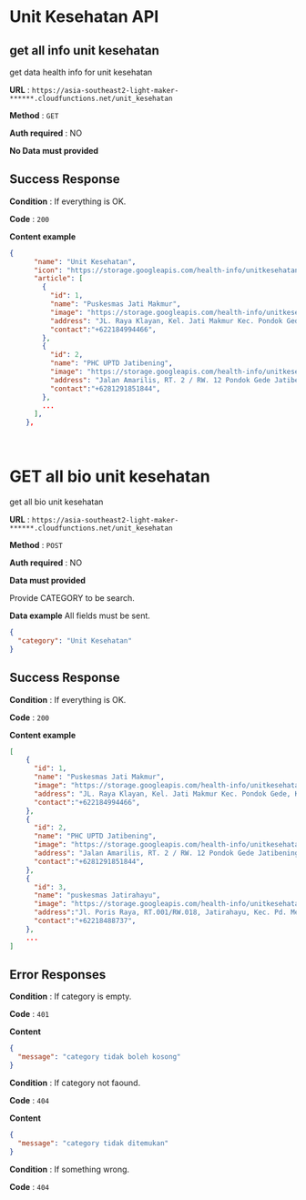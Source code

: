 # Unit Kesehatan API

## get all info unit kesehatan

get data health info for unit kesehatan

**URL** : `https://asia-southeast2-light-maker-******.cloudfunctions.net/unit_kesehatan`

**Method** : `GET`

**Auth required** : NO

**No Data must provided**

## Success Response

**Condition** : If everything is OK.

**Code** : `200`

**Content example**

```json
{
      "name": "Unit Kesehatan",
      "icon": "https://storage.googleapis.com/health-info/unitkesehatan/puskesmas.jpg",
      "article": [
        {
          "id": 1,
          "name": "Puskesmas Jati Makmur",
          "image": "https://storage.googleapis.com/health-info/unitkesehatan/jatimakmur.jpg",
          "address": "JL. Raya Klayan, Kel. Jati Makmur Kec. Pondok Gede, Komplek Jatiwaringin Asri, RT.003/RW.017, Jatimakmur, Kec. Pondokgede, Kota Bks, Jawa Barat 17413",
          "contact":"+622184994466",       
        },
        {
          "id": 2,
          "name": "PHC UPTD Jatibening",
          "image": "https://storage.googleapis.com/health-info/unitkesehatan/jatibening.jpg",
          "address": "Jalan Amarilis, RT. 2 / RW. 12 Pondok Gede Jatibening Pondokgede RT.009, RT.009/RW.012, Jatibening, Kec. Pondokgede, Kota Bks, Jawa Barat 17412",
          "contact":"+6281291851844",
        },
        ...
      ],
    },
```

&nbsp;
&nbsp;

# GET all bio unit kesehatan

get all bio unit kesehatan

**URL** : `https://asia-southeast2-light-maker-******.cloudfunctions.net/unit_kesehatan`

**Method** : `POST`

**Auth required** : NO

**Data must provided**

Provide CATEGORY to be search.

**Data example** All fields must be sent.

```json
{
  "category": "Unit Kesehatan"
}
```

## Success Response

**Condition** : If everything is OK.

**Code** : `200`

**Content example**

```json
[
    {
      "id": 1,
      "name": "Puskesmas Jati Makmur",
      "image": "https://storage.googleapis.com/health-info/unitkesehatan/jatimakmur.jpg",
      "address": "JL. Raya Klayan, Kel. Jati Makmur Kec. Pondok Gede, Komplek Jatiwaringin Asri, RT.003/RW.017, Jatimakmur, Kec. Pondokgede, Kota Bks, Jawa Barat 17413",
      "contact":"+622184994466",       
    },
    {
      "id": 2,
      "name": "PHC UPTD Jatibening",
      "image": "https://storage.googleapis.com/health-info/unitkesehatan/jatibening.jpg",
      "address": "Jalan Amarilis, RT. 2 / RW. 12 Pondok Gede Jatibening Pondokgede RT.009, RT.009/RW.012, Jatibening, Kec. Pondokgede, Kota Bks, Jawa Barat 17412",
      "contact":"+6281291851844",
    },
    {
      "id": 3,
      "name": "puskesmas Jatirahayu",
      "image": "https://storage.googleapis.com/health-info/unitkesehatan/jatirahayu.jpg",
      "address":"Jl. Poris Raya, RT.001/RW.018, Jatirahayu, Kec. Pd. Melati, Kota Bks, Jawa Barat 17414",
      "contact":"+62218488737",
    },
    ...
]
```

## Error Responses

**Condition** : If category is empty.

**Code** : `401`

**Content**

```json
{
  "message": "category tidak boleh kosong"
}
```

**Condition** : If category not faound.

**Code** : `404`

**Content**

```json
{
  "message": "category tidak ditemukan"
}
```

**Condition** : If something wrong.

**Code** : `404`
